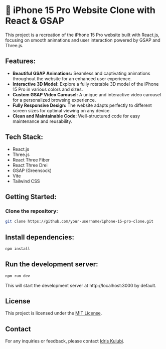 # 📱 iPhone 15 Pro Website Clone with React & GSAP

This project is a recreation of the iPhone 15 Pro website built with React.js, focusing on smooth animations and user interaction powered by GSAP and Three.js.

## Features:

- **Beautiful GSAP Animations:** Seamless and captivating animations throughout the website for an enhanced user experience.
- **Interactive 3D Model:** Explore a fully rotatable 3D model of the iPhone 15 Pro in various colors and sizes.
- **Custom GSAP Video Carousel:** A unique and interactive video carousel for a personalized browsing experience.
- **Fully Responsive Design:** The website adapts perfectly to different screen sizes for optimal viewing on any device.
- **Clean and Maintainable Code:** Well-structured code for easy maintenance and reusability.

## Tech Stack:

- React.js
- Three.js
- React Three Fiber
- React Three Drei
- GSAP (Greensock)
- Vite
- Tailwind CSS

## Getting Started:

### Clone the repository:

```bash
git clone https://github.com/your-username/iphone-15-pro-clone.git
```
## Install dependencies:
```bash
npm install
```
## Run the development server:
```bash
npm run dev
```
This will start the development server at http://localhost:3000 by default.

## License

This project is licensed under the [MIT License](LICENSE).

## Contact

For any inquiries or feedback, please contact [Idris Kulubi](mailto:kulubiidris@egmail.com).
